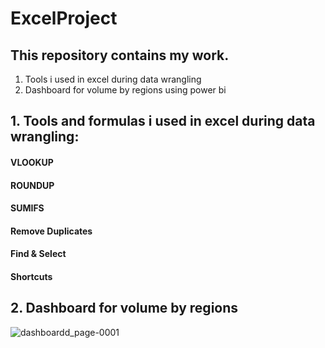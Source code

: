 # ExcelProject
## This repository contains my work.
1. Tools i used in excel during data wrangling
2. Dashboard for volume by regions using power bi
## 1. Tools and formulas i used in excel during data wrangling:
#### VLOOKUP
#### ROUNDUP
#### SUMIFS
#### Remove Duplicates
#### Find & Select
#### Shortcuts
## 2. Dashboard for volume by regions 
![dashboardd_page-0001](https://github.com/Marwaaah/ExcelProject/assets/68570897/dc99143d-6fc5-4e82-a7b9-398c9f4fc332)

